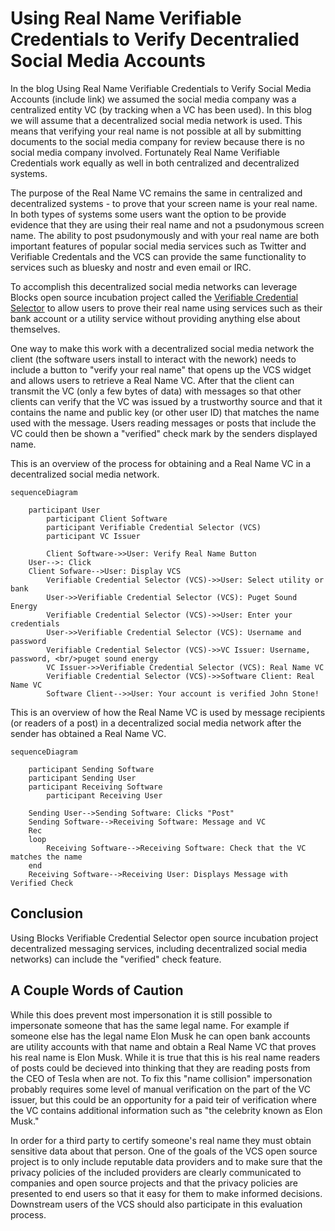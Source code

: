 # Using Real Name Verifiable Credentials to Verify Decentralied Social Media Accounts

In the blog Using Real Name Verifiable Credentials to Verify Social Media Accounts (include link) we assumed the social media company was a centralized entity VC (by tracking when a VC has been used). In this blog we will assume that a decentralized social media network is used. This means that verifying your real name is not possible at all by submitting documents to the social media company for review because there is no social media company involved. Fortunately Real Name Verifiable Credentials work equally as well in both centralized and decentralized systems.

The purpose of the Real Name VC remains the same in centralized and decentralized systems - to prove that your screen name is your real name. In both types of systems some users want the option to be provide evidence that they are using their real name and not a psudonymous screen name. The ability to post psudonymously and with your real name are both important features of popular social media services such as Twitter and Verifiable Credentals and the VCS can provide the same functionality to services such as bluesky and nostr and even email or IRC.

To accomplish this decentralized social media networks can leverage Blocks open source incubation project called the [Verifiable Credential Selector](https://developer.tbd.website/blog/announcing-web5-verifiable-credential-selector) 
to allow users to prove their real name using services such as their bank account
or a utility service without providing anything else about themselves.

One way to make this work with a decentralized social media network the client (the software users install to interact with the nework) needs to include a button to "verify your real name" that opens up the VCS widget and allows users to retrieve a Real Name VC. After that the client can transmit the VC (only a few bytes of data) with messages so that other clients can verify that the VC was issued by a trustworthy source and that it contains the name and public key (or other user ID) that matches the name used with the message. Users reading messages or posts that include the VC could then be shown a "verified" check mark by the senders displayed name.  

This is an overview of the process for obtaining and a Real Name VC in a decentralized social media network.

```mermaid
sequenceDiagram

	participant User
        participant Client Software
        participant Verifiable Credential Selector (VCS)
        participant VC Issuer

        Client Software->>User: Verify Real Name Button
	User-->: Click
	Client Sofware-->User: Display VCS
        Verifiable Credential Selector (VCS)->>User: Select utility or bank
        User->>Verifiable Credential Selector (VCS): Puget Sound Energy
        Verifiable Credential Selector (VCS)->>User: Enter your credentials
        User->>Verifiable Credential Selector (VCS): Username and password
        Verifiable Credential Selector (VCS)->>VC Issuer: Username, password, <br/>puget sound energy
        VC Issuer->>Verifiable Credential Selector (VCS): Real Name VC
        Verifiable Credential Selector (VCS)->>Software Client: Real Name VC
        Software Client-->>User: Your account is verified John Stone! 

```

This is an overview of how the Real Name VC is used by message recipients (or readers of a post) in a decentralized social media network after the sender has obtained a Real Name VC.


```mermaid
sequenceDiagram

	participant Sending Software
	participant Sending User
	participant Receiving Software
        participant Receiving User

	Sending User-->Sending Software: Clicks "Post"
	Sending Software-->Receiving Software: Message and VC
	Rec		
	loop
		Receiving Software-->Receiving Software: Check that the VC matches the name	
	end
	Receiving Software-->Receiving User: Displays Message with Verified Check

```

## Conclusion
Using Blocks Verifiable Credential Selector open source incubation project decentralized messaging services, including decentralized social media networks)
can include the "verified" check feature.

## A Couple Words of Caution
While this does prevent most impersonation it is still possible to impersonate someone that has the same legal name. For example if someone else has the legal name Elon Musk he can open bank accounts are utility accounts with that name and obtain a Real Name VC that proves his real name is Elon Musk. While it is true that this is his real name readers of posts could be decieved into thinking that they are reading posts from the CEO of Tesla when are not. To fix this "name collision" impersonation probably requires some level of manual verification on the part of the VC issuer, but this could be an opportunity for a paid teir of verification where the VC contains additional information such as "the celebrity known as Elon Musk."

In order for a third party to certify someone's real name they must obtain sensitive data about that person. One of the goals of the VCS open source project is to only include reputable data providers and to make sure that the privacy policies of the included providers are clearly communicated to companies and open source projects and that the privacy policies are presented to end users so that it easy for them to make informed decisions. Downstream users of the VCS should also participate in this evaluation process.





